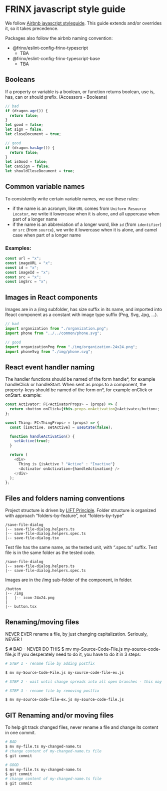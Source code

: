# FRINX javascript style guide

We follow [Airbnb javascript styleguide](https://github.com/airbnb/javascript). This guide extends and/or overrides it, so it takes precedence.

Packages also follow the airbnb naming convention:

- @frinx/eslint-config-frinx-typescript
  - TBA
- @frinx/eslint-config-frinx-typescript-base
  - TBA

## Booleans

If a property or variable is a boolean, or function returns boolean, use is, has, can or should prefix. (Accessors - Booleans)

```typescript
// bad
if (dragon.age()) {
  return false;
}
let good = false;
let sign = false;
let closeDocument = true;

// good
if (dragon.hasAge()) {
  return false;
}
let isGood = false;
let canSign = false;
let shouldCloseDocument = true;
```

## Common variable names

To consistently write certain variable names, we use these rules:

- if the name is an acronym, like `URL` comes from `Uniform Resource Locator`, we write it lowercase when it is alone, and all uppercase when part of a longer name
- if the name is an abbreviation of a longer word, like `id` (from `identifier`) or `src` (from `source`), we write it lowercase when it is alone, and camel case when part of a longer name

### Examples:

```typescript
const url = "x";
const imageURL = "x";
const id = "x";
const imageId = "x";
const src = "x";
const imgSrc = "x";
```

## Images in React components

Images are in a /img subfolder, has size suffix in its name, and imported into React component as a constant with image type suffix (Png, Svg, Jpg, ...).

```typescript
// bad
import organization from "./organization.png";
import phone from "../../common/phone.svg";

// good
import organizationPng from "./img/organization-24x24.png";
import phoneSvg from "./img/phone.svg";
```

## React event handler naming

The handler functions should be named of the form handle*, for example handleClick or handleStart. When sent as props to a component, the property-keys should be named of the form on*, for example onClick or onStart. example:

```typescript
const Activator: FC<ActivatorProps> = (props) => {
  return <button onClick={this.props.onActivation}>Activate</button>;
};

const Thing: FC<ThingProps> = (props) => {
  const [isActive, setActive] = useState(false);

  function handleActivation() {
    setActive(true);
  }

  return (
    <div>
      Thing is {isActive ? "Active" : "Inactive"}
      <Activator onActivation={handleActivation} />
    </div>
  );
};
```

## Files and folders naming conventions

Project structure is driven by [LIFT Principle](https://github.com/johnpapa/angular-styleguide/tree/master/a1#application-structure-lift-principle). Folder structure is organized with approach “folders-by-feature”, not “folders-by-type”

```
/save-file-dialog
|-- save-file-dialog.helpers.ts
|-- save-file-dialog.helpers.spec.ts
|-- save-file-dialog.tsx
```

Test file has the same name, as the tested unit, with “.spec.ts” suffix. Test file is in the same folder as the tested code.

```
/save-file-dialog
|-- save-file-dialog.helpers.ts
|-- save-file-dialog.helpers.spec.ts
```

Images are in the /img sub-folder of the component, in folder.

```
/button
|-- /img
|   |-- icon-24x24.png
|
|-- button.tsx
```

## Renaming/moving files

NEVER EVER rename a file, by just changing capitalization. Seriously, NEVER !

$ # BAD - NEVER DO THIS
$ mv my-Source-Code-File.js my-source-code-file.js
If you desperately need to do it, you have to do it in 3 steps:

```bash
# STEP 1 - rename file by adding postfix

$ mv my-Source-Code-File.js my-source-code-file-ex.js

# STEP 2 - wait until change spreads into all open branches - this may take several weeks

# STEP 3 - rename file by removing postfix

$ mv my-source-code-file-ex.js my-source-code-file.js
```

## GIT Renaming and/or moving files

To help git track changed files, never rename a file and change its content in one commit.

```bash
# BAD
$ mv my-file.ts my-changed-name.ts
# change content of my-changed-name.ts file
$ git commit
```

```bash
# GOOD
$ mv my-file.ts my-changed-name.ts
$ git commit
# change content of my-changed-name.ts file
$ git commit
```
